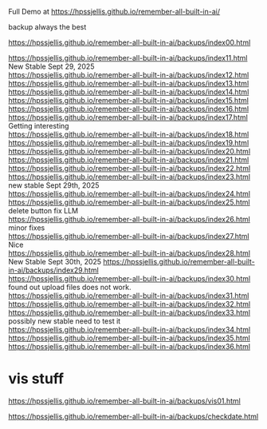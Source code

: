 


Full Demo at https://hpssjellis.github.io/remember-all-built-in-ai/



backup always the best 

https://hpssjellis.github.io/remember-all-built-in-ai/backups/index00.html

https://hpssjellis.github.io/remember-all-built-in-ai/backups/index11.html   New Stable Sept 29, 2025  
https://hpssjellis.github.io/remember-all-built-in-ai/backups/index12.html  
https://hpssjellis.github.io/remember-all-built-in-ai/backups/index13.html  
https://hpssjellis.github.io/remember-all-built-in-ai/backups/index14.html  
https://hpssjellis.github.io/remember-all-built-in-ai/backups/index15.html  
https://hpssjellis.github.io/remember-all-built-in-ai/backups/index16.html  
https://hpssjellis.github.io/remember-all-built-in-ai/backups/index17.html    Getting interesting  
https://hpssjellis.github.io/remember-all-built-in-ai/backups/index18.html  
https://hpssjellis.github.io/remember-all-built-in-ai/backups/index19.html  
https://hpssjellis.github.io/remember-all-built-in-ai/backups/index20.html    
https://hpssjellis.github.io/remember-all-built-in-ai/backups/index21.html    
https://hpssjellis.github.io/remember-all-built-in-ai/backups/index22.html    
https://hpssjellis.github.io/remember-all-built-in-ai/backups/index23.html   new stable Sept 29th, 2025  
https://hpssjellis.github.io/remember-all-built-in-ai/backups/index24.html    
https://hpssjellis.github.io/remember-all-built-in-ai/backups/index25.html   delete button fix LLM   
https://hpssjellis.github.io/remember-all-built-in-ai/backups/index26.html  minor fixes  
https://hpssjellis.github.io/remember-all-built-in-ai/backups/index27.html  Nice  
https://hpssjellis.github.io/remember-all-built-in-ai/backups/index28.html  New Stable Sept 30th, 2025
https://hpssjellis.github.io/remember-all-built-in-ai/backups/index29.html  
https://hpssjellis.github.io/remember-all-built-in-ai/backups/index30.html  found out upload files does not work.   
https://hpssjellis.github.io/remember-all-built-in-ai/backups/index31.html  
https://hpssjellis.github.io/remember-all-built-in-ai/backups/index32.html  
https://hpssjellis.github.io/remember-all-built-in-ai/backups/index33.html  possibly new stable need to test it   
https://hpssjellis.github.io/remember-all-built-in-ai/backups/index34.html  
https://hpssjellis.github.io/remember-all-built-in-ai/backups/index35.html  
https://hpssjellis.github.io/remember-all-built-in-ai/backups/index36.html  










# vis stuff



https://hpssjellis.github.io/remember-all-built-in-ai/backups/vis01.html  


https://hpssjellis.github.io/remember-all-built-in-ai/backups/checkdate.html  
